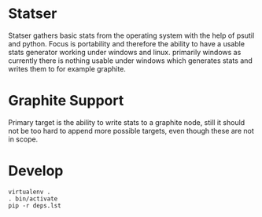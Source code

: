# Statser
Statser gathers basic stats from the operating system with the help of psutil
and python.
Focus is portability and therefore the ability to have a usable stats generator
working under windows and linux. primarily windows as currently there is
nothing usable under windows which generates stats and writes them to for
example graphite.

# Graphite Support
Primary target is the ability to write stats to a graphite node, still it
should not be too hard to append more possible targets, even though these are
not in scope.

# Develop
    virtualenv .
    . bin/activate
    pip -r deps.lst
